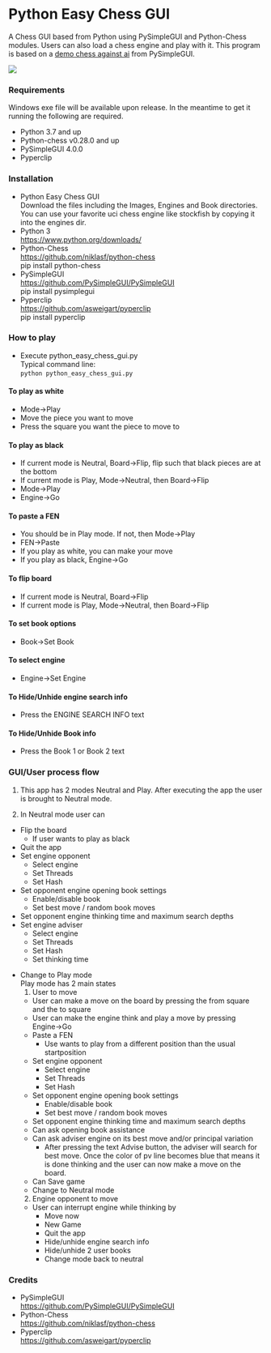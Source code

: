 # Python Easy Chess GUI
A Chess GUI based from Python using PySimpleGUI and Python-Chess modules. Users can also load a chess engine and play with it. This program is based on a [demo chess against ai](https://github.com/PySimpleGUI/PySimpleGUI/tree/master/Chess) from PySimpleGUI.<br>

![](https://i.imgur.com/J09H5GX.png)

### Requirements
Windows exe file will be available upon release. In the meantime to get it running the following are required.
* Python 3.7 and up
* Python-chess v0.28.0 and up
* PySimpleGUI 4.0.0
* Pyperclip

### Installation
* Python Easy Chess GUI<br>
Download the files including the Images, Engines and Book directories. You can use your favorite uci chess engine like stockfish by copying it into the engines dir.
* Python 3<br>
https://www.python.org/downloads/
* Python-Chess<br>
https://github.com/niklasf/python-chess<br>
pip install python-chess
* PySimpleGUI<br>
https://github.com/PySimpleGUI/PySimpleGUI<br>
pip install pysimplegui
* Pyperclip<br>
https://github.com/asweigart/pyperclip<br>
pip install pyperclip

### How to play
* Execute python_easy_chess_gui.py<br>
Typical command line:<br>
`python python_easy_chess_gui.py`

#### To play as white
* Mode->Play
* Move the piece you want to move
* Press the square you want the piece to move to

#### To play as black
* If current mode is Neutral, Board->Flip, flip such that black pieces are at the bottom
* If current mode is Play, Mode->Neutral, then Board->Flip
* Mode->Play
* Engine->Go

#### To paste a FEN
* You should be in Play mode. If not, then Mode->Play
* FEN->Paste
* If you play as white, you can make your move
* If you play as black, Engine->Go

#### To flip board
* If current mode is Neutral, Board->Flip
* If current mode is Play, Mode->Neutral, then Board->Flip

#### To set book options
* Book->Set Book

#### To select engine
* Engine->Set Engine

#### To Hide/Unhide engine search info
* Press the ENGINE SEARCH INFO text

#### To Hide/Unhide Book info
* Press the Book 1 or Book 2 text

### GUI/User process flow
1. This app has 2 modes Neutral and Play. After executing the app the user is brought to Neutral mode.

2. In Neutral mode user can
  * Flip the board
    * If user wants to play as black
  * Quit the app
  * Set engine opponent
    * Select engine
    * Set Threads
    * Set Hash
  * Set opponent engine opening book settings
    * Enable/disable book
    * Set best move / random book moves
  * Set opponent engine thinking time and maximum search depths
  * Set engine adviser
    * Select engine
    * Set Threads
    * Set Hash
    * Set thinking time
  + Change to Play mode <br>
    Play mode has 2 main states
    1. User to move
      * User can make a move on the board by pressing the from square and the to square
      * User can make the engine think and play a move by pressing Engine->Go
      * Paste a FEN
        * Use wants to play from a different position than the usual startposition
      * Set engine opponent
        * Select engine
        * Set Threads
        * Set Hash
      * Set opponent engine opening book settings
        * Enable/disable book
        * Set best move / random book moves
      * Set opponent engine thinking time and maximum search depths
      * Can ask opening book assistance
      * Can ask adviser engine on its best move and/or principal variation
        * After pressing the text Advise button, the adviser will search for best move. Once the color of pv line becomes blue that means it is done thinking and the user can now make a move on the board.
      * Can Save game
      * Change to Neutral mode
    2. Engine opponent to move
      * User can interrupt engine while thinking by
        * Move now
        * New Game
        * Quit the app
        * Hide/unhide engine search info
        * Hide/unhide 2 user books
        * Change mode back to neutral

### Credits
* PySimpleGUI<br>
https://github.com/PySimpleGUI/PySimpleGUI
* Python-Chess<br>
https://github.com/niklasf/python-chess
* Pyperclip<br>
https://github.com/asweigart/pyperclip
